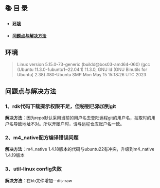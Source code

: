 ## 📚 目 录

*   [<h4>环境</h4>](#环境)
*   [<h4>问题点与解决方法</h4>](#问题点与解决方法)

<a id="环境"></a>

## 环境

> Linux version 5.15.0-73-generic (buildd\@bos03-amd64-060) (gcc (Ubuntu 11.3.0-1ubuntu1\~22.04.1) 11.3.0, GNU ld (GNU Binutils for Ubuntu) 2.38) #80-Ubuntu SMP Mon May 15 15:18:26 UTC 2023

<a id="问题点与解决方法"></a>

## 问题点与解决方法

### 1、rdk代码下载提示权限不足，但秘钥已添加到git

**解决方法**：因为repo默认采用当前的用户名去登陆远程git的用户名，拉取时的用户名导致地址不对。所以开账户时，请与远程仓库账户名一致。

### 2、m4\_native配方编译错误问题

**解决方法**：m4\_native 1.4.18版本的代码与ubuntu22有冲突，升级到m4\_native 1.4.19版本

### 3、util-linux config失败

**解决方法**：在bb文件增加--dis-raw
